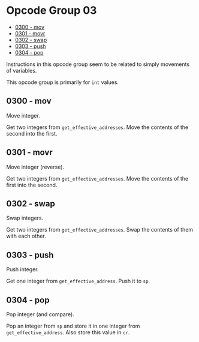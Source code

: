 # Opcode Group 03

- [0300 - mov](#0300---mov)
- [0301 - movr](#0301---movr)
- [0302 - swap](#0302---swap)
- [0303 - push](#0303---push)
- [0304 - pop](#0304---pop)

Instructions in this opcode group seem to be related to simply movements of variables.

This opcode group is primarily for `int` values.

## 0300 - mov

Move integer.

Get two integers from `get_effective_addresses`. Move the contents of the second into the first.

## 0301 - movr

Move integer (reverse).

Get two integers from `get_effective_addresses`. Move the contents of the first into the second.

## 0302 - swap

Swap integers.

Get two integers from `get_effective_addresses`. Swap the contents of them with each other.

## 0303 - push

Push integer.

Get one integer from `get_effective_address`. Push it to `sp`.

## 0304 - pop

Pop integer (and compare).

Pop an integer from `sp` and store it in one integer from `get_effective_address`. Also store this value in `cr`.

